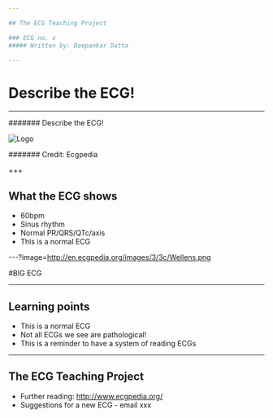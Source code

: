 ```yaml
---

## The ECG Teaching Project

### ECG no. x
##### Written by: Deepankar Datta

---
```


# Describe the ECG!

---

####### Describe the ECG!

![Logo](http://en.ecgpedia.org/images/3/3c/Wellens.png)

####### Credit: Ecgpedia

+++

## What the ECG shows

- 60bpm
- Sinus rhythm
- Normal PR/QRS/QTc/axis
- This is a normal ECG

---?image=http://en.ecgpedia.org/images/3/3c/Wellens.png

#BIG ECG

---

## Learning points

- This is a normal ECG
- Not all ECGs we see are pathological!
- This is a reminder to have a system of reading ECGs

---

## The ECG Teaching Project

- Further reading: http://www.ecgpedia.org/
- Suggestions for a new ECG - email xxx
